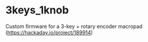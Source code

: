 # 3keys_1knob
Custom firmware for a 3-key + rotary encoder macropad (https://hackaday.io/project/189914)
